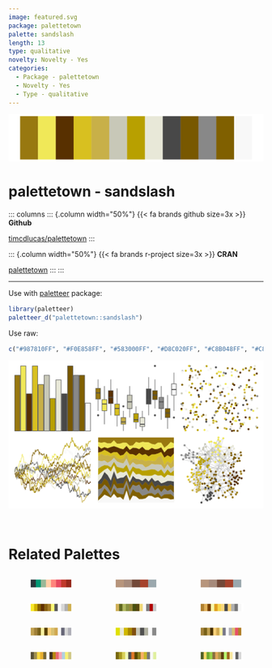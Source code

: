 ```yaml
---
image: featured.svg
package: palettetown
palette: sandslash
length: 13
type: qualitative
novelty: Novelty - Yes
categories:
  - Package - palettetown
  - Novelty - Yes
  - Type - qualitative
---
```


![](featured.svg)

# palettetown - sandslash 

::: columns
::: {.column width="50%"}
{{< fa brands github size=3x >}}
**Github**

[timcdlucas/palettetown](https://github.com/timcdlucas/palettetown)
:::

::: {.column width="50%"}
{{< fa brands r-project size=3x >}}
**CRAN**

[palettetown](https://CRAN.R-project.org/package=palettetown)
:::
:::

<hr> 

Use with [paletteer](https://emilhvitfeldt.github.io/paletteer/) package:

```r
library(paletteer)
paletteer_d("palettetown::sandslash")
```

Use raw:

```r
c("#987810FF", "#F0E858FF", "#583000FF", "#D8C020FF", "#C8B048FF", "#C8C8B8FF", "#B8A000FF", "#E8E8D8FF", "#484848FF", "#785800FF", "#888888FF", "#806000FF", "#F8F8F8FF")
``` 

![](examples.png) 

<br>

# Related Palettes

<div class="list" style="display: grid; grid-template-columns: auto auto auto;"> <figure class="figure">
<a href="../../awtools/a_palette/"> <img src="../../awtools/a_palette/featured.svg" style="width: 100%;" class="figure-img"></a>
</figure> <figure class="figure">
<a href="../../ButterflyColors/hamadryas_feronia/"> <img src="../../ButterflyColors/hamadryas_feronia/featured.svg" style="width: 100%;" class="figure-img"></a>
</figure> <figure class="figure">
<a href="../../ButterflyColors/hamadryas_feronia/"> <img src="../../ButterflyColors/hamadryas_feronia/featured.svg" style="width: 100%;" class="figure-img"></a>
</figure> <figure class="figure">
<a href="../../palettetown/alakazam/"> <img src="../../palettetown/alakazam/featured.svg" style="width: 100%;" class="figure-img"></a>
</figure> <figure class="figure">
<a href="../../palettetown/golem/"> <img src="../../palettetown/golem/featured.svg" style="width: 100%;" class="figure-img"></a>
</figure> <figure class="figure">
<a href="../../palettetown/stantler/"> <img src="../../palettetown/stantler/featured.svg" style="width: 100%;" class="figure-img"></a>
</figure> <figure class="figure">
<a href="../../palettetown/teddiursa/"> <img src="../../palettetown/teddiursa/featured.svg" style="width: 100%;" class="figure-img"></a>
</figure> <figure class="figure">
<a href="../../palettetown/sandshrew/"> <img src="../../palettetown/sandshrew/featured.svg" style="width: 100%;" class="figure-img"></a>
</figure> <figure class="figure">
<a href="../../palettetown/ursaring/"> <img src="../../palettetown/ursaring/featured.svg" style="width: 100%;" class="figure-img"></a>
</figure> <figure class="figure">
<a href="../../palettetown/girafarig/"> <img src="../../palettetown/girafarig/featured.svg" style="width: 100%;" class="figure-img"></a>
</figure> <figure class="figure">
<a href="../../palettetown/hoothoot/"> <img src="../../palettetown/hoothoot/featured.svg" style="width: 100%;" class="figure-img"></a>
</figure> <figure class="figure">
<a href="../../palettetown/exeggutor/"> <img src="../../palettetown/exeggutor/featured.svg" style="width: 100%;" class="figure-img"></a>
</figure> 
</div>
